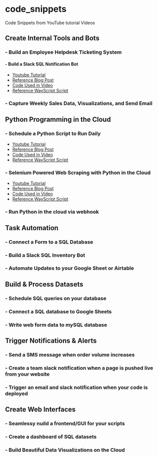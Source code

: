 # code_snippets
Code Snippets from YouTube tutorial Videos

## Create Internal Tools and Bots
 ### - Build an Employee Helpdesk Ticketing System
 
 #### - Build a Slack SQL Notification Bot
  * [Youtube Tutorial](https://youtu.be/bVdLiNBO06w)
  * [Reference Blog Post](https://wayscript.com/learn/creating-slack-bots-track-product-inventory)
  * [Code Used in Video](https://github.com/wayscript/code_snippets/blob/master/slack-inventory-bot.py)
  * [Reference WayScript Script](https://wayscript.com/user/derricks/NbSXuiG4)
  
 ### - Capture Weekly Sales Data, Visualizations, and Send Email

## Python Programming in the Cloud
  ### - Schedule a Python Script to Run Daily
  * [Youtube Tutorial](https://youtu.be/PHyrJ3fOmas)
  * [Reference Blog Post](https://wayscript.com/learn/schedule-python-script-run-daily)
  * [Code Used in Video]()
  * [Reference WayScript Script](https://wayscript.com/shared/D9ToJA2M)
 
 ### - Selenium Powered Web Scraping with Python in the Cloud
  * [Youtube Tutorial](https://youtu.be/JU2GjEEj0TY)
  * [Reference Blog Post](https://wayscript.com/learn/web-scraping-python-cloud)
  * [Code Used in Video]()
  * [Reference WayScript Script](https://wayscript.com/shared/D9ToJA2M)
 
  
 ### - Run Python in the cloud via webhook
 
## Task Automation
  ### - Connect a Form to a SQL Database
 
 ### - Build a Slack SQL Inventory Bot
  
 ### - Automate Updates to your Google Sheet or Airtable


## Build & Process Datasets
  ### - Schedule SQL queries on your database
 
 ### - Connect a SQL database to Google Sheets
  
 ### - Write web form data to mySQL database


## Trigger Notifications & Alerts
  ### - Send a SMS message when order volume increases
 
 ### - Create a team slack notification when a page is pushed live from your website
  
 ### - Trigger an email and slack notification when your code is deployed



## Create Web Interfaces 
  ### - Seamlessy nuild a frontend/GUI for your scripts
 
 ### - Create a dashboard of SQL datasets
  
 ### - Build Beautiful Data Visualizations on the Cloud
